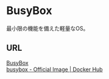 # BusyBox

最小限の機能を備えた軽量なOS。

## URL

[BusyBox](https://busybox.net/)  
[busybox \- Official Image \| Docker Hub](https://hub.docker.com/_/busybox)
